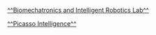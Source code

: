 [^^Biomechatronics and Intelligent Robotics Lab^^](https://haosu-robotics.github.io/)

[^^Picasso Intelligence^^](https://picassoai.github.io/)